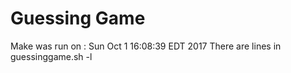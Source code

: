 # Guessing Game
Make was run on : Sun Oct  1 16:08:39 EDT 2017
There are  lines in guessinggame.sh -l
